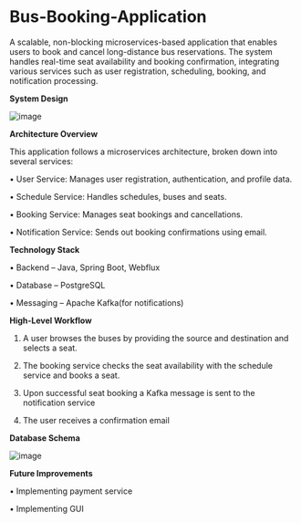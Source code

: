 # Bus-Booking-Application
A scalable, non-blocking microservices-based application that enables users to book and cancel long-distance bus reservations. The system handles real-time seat availability and booking confirmation, integrating various services such as user registration, scheduling, booking, and notification processing.

**System Design**

![image](https://github.com/user-attachments/assets/2e45d194-9df1-40e7-8cf2-26f05be52e69)

**Architecture Overview**

This application follows a microservices architecture, broken down into several services:

•	User Service: Manages user registration, authentication, and profile data.

•	Schedule Service: Handles schedules, buses and seats.

•	Booking Service: Manages seat bookings and cancellations.

•	Notification Service: Sends out booking confirmations using email.


**Technology Stack**

•	Backend – Java, Spring Boot, Webflux

•	Database – PostgreSQL

•	Messaging – Apache Kafka(for notifications)

**High-Level Workflow**

1.	A user browses the buses by providing the source and destination and selects a seat.

2.	The booking service checks the seat availability with the schedule service and books a seat.

3.	Upon successful seat booking a Kafka message is sent to the notification service

4.	The user receives a confirmation email

**Database Schema**

![image](https://github.com/user-attachments/assets/6a4f1146-e27b-4069-86f2-65fafcf38d42)


**Future Improvements**

•	Implementing payment service

•	Implementing GUI
